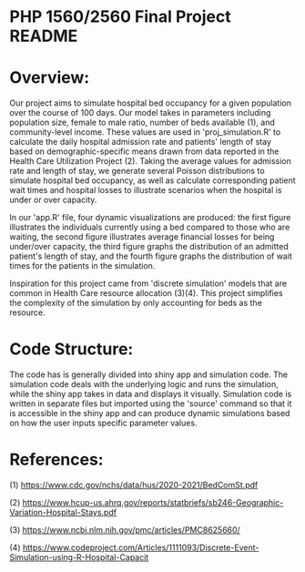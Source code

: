 # PHP 1560/2560 Final Project README

# Overview: 
Our project aims to simulate hospital bed occupancy for a given population over the course of 100 days. Our model takes in parameters including population size, female to male ratio, number of beds available (1), and community-level income. These values are used in 'proj_simulation.R' to calculate the daily hospital admission rate and patients' length of stay based on demographic-specific means drawn from data reported in the Health Care Utilization Project (2). Taking the average values for admission rate and length of stay, we generate several Poisson distributions to simulate hospital bed occupancy, as well as calculate corresponding patient wait times and hospital losses to illustrate scenarios when the hospital is under or over capacity. 


In our 'app.R' file, four dynamic visualizations are produced: the first figure illustrates the individuals currently using a bed compared to those who are waiting, the second figure illustrates average financial losses for being under/over capacity, the third figure graphs the distribution of an admitted patient's length of stay, and the fourth figure graphs the distribution of wait times for the patients in the simulation.


Inspiration for this project came from 'discrete simulation' models that are common in Health Care resource allocation (3)(4). This project simplifies the complexity of the simulation by only accounting for beds as the resource.

# Code Structure:
The code has is generally divided into shiny app and simulation code. The simulation code deals with the underlying logic and runs the simulation, while the shiny app takes in data and displays it visually. Simulation code is written in separate files but imported using the 'source' command so that it is accessible in the shiny app and can produce dynamic simulations based on how the user inputs specific parameter values.

# References:
(1) https://www.cdc.gov/nchs/data/hus/2020-2021/BedComSt.pdf

(2) https://www.hcup-us.ahrq.gov/reports/statbriefs/sb246-Geographic-Variation-Hospital-Stays.pdf

(3) https://www.ncbi.nlm.nih.gov/pmc/articles/PMC8625660/

(4) https://www.codeproject.com/Articles/1111093/Discrete-Event-Simulation-using-R-Hospital-Capacit
